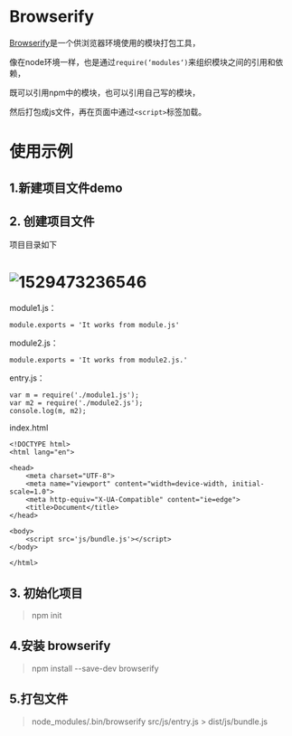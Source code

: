 # Browserify

[Browserify](http://browserify.org/)是一个供浏览器环境使用的模块打包工具，

像在node环境一样，也是通过`require(‘modules‘)`来组织模块之间的引用和依赖，

既可以引用npm中的模块，也可以引用自己写的模块，

然后打包成js文件，再在页面中通过`<script>`标签加载。

# 使用示例

## 1.新建项目文件demo

## 2. 创建项目文件

项目目录如下

# ![1529473236546](C:\Users\王争\AppData\Local\Temp\1529473236546.png)

module1.js： 

```
module.exports = 'It works from module.js'
```

 module2.js： 

```
module.exports = 'It works from module2.js.'
```

entry.js： 

```
var m = require('./module1.js');
var m2 = require('./module2.js');
console.log(m, m2);
```

index.html

```
<!DOCTYPE html>
<html lang="en">

<head>
    <meta charset="UTF-8">
    <meta name="viewport" content="width=device-width, initial-scale=1.0">
    <meta http-equiv="X-UA-Compatible" content="ie=edge">
    <title>Document</title>
</head>

<body>
    <script src='js/bundle.js'></script>
</body>

</html>
```

## 3. 初始化项目

> npm init

## 4.安装 browserify

> npm install --save-dev browserify

## 5.打包文件

> node_modules/.bin/browserify  src/js/entry.js > dist/js/bundle.js